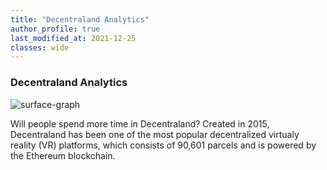 ```yaml
---
title: "Decentraland Analytics"
author_profile: true
last_modified_at: 2021-12-25
classes: wide
---
```


### Decentraland Analytics

![surface-graph](/assets/images/lands_181920.png)

Will people spend more time in Decentraland? Created in 2015, Decentraland has been one of the most popular decentralized virtualy reality (VR) platforms, which consists of 90,601 parcels and is powered by the Ethereum blockchain.